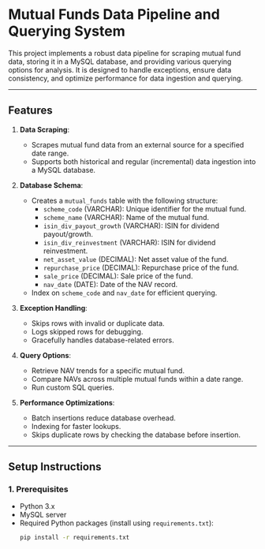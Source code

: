# Mutual Funds Data Pipeline and Querying System

This project implements a robust data pipeline for scraping mutual fund data, storing it in a MySQL database, and providing various querying options for analysis. It is designed to handle exceptions, ensure data consistency, and optimize performance for data ingestion and querying.

---

## **Features**

1. **Data Scraping**:
   - Scrapes mutual fund data from an external source for a specified date range.
   - Supports both historical and regular (incremental) data ingestion into a MySQL database.

2. **Database Schema**:
   - Creates a `mutual_funds` table with the following structure:
     - `scheme_code` (VARCHAR): Unique identifier for the mutual fund.
     - `scheme_name` (VARCHAR): Name of the mutual fund.
     - `isin_div_payout_growth` (VARCHAR): ISIN for dividend payout/growth.
     - `isin_div_reinvestment` (VARCHAR): ISIN for dividend reinvestment.
     - `net_asset_value` (DECIMAL): Net asset value of the fund.
     - `repurchase_price` (DECIMAL): Repurchase price of the fund.
     - `sale_price` (DECIMAL): Sale price of the fund.
     - `nav_date` (DATE): Date of the NAV record.
   - Index on `scheme_code` and `nav_date` for efficient querying.

3. **Exception Handling**:
   - Skips rows with invalid or duplicate data.
   - Logs skipped rows for debugging.
   - Gracefully handles database-related errors.

4. **Query Options**:
   - Retrieve NAV trends for a specific mutual fund.
   - Compare NAVs across multiple mutual funds within a date range.
   - Run custom SQL queries.

5. **Performance Optimizations**:
   - Batch insertions reduce database overhead.
   - Indexing for faster lookups.
   - Skips duplicate rows by checking the database before insertion.

---

## **Setup Instructions**

### **1. Prerequisites**
- Python 3.x
- MySQL server
- Required Python packages (install using `requirements.txt`):
  ```bash
  pip install -r requirements.txt

